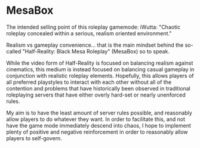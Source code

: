 # MesaBox

The intended selling point of this roleplay gamemode:
iWutta: "Chaotic roleplay concealed within a serious, realism oriented environment."

Realism vs gameplay convenience... that is the main mindset behind the so-called "Half-Reality: Black Mesa Roleplay" (MesaBox) so to speak. 

While the video form of Half-Reality is focused on balancing realism against cinematics, this medium is instead focused on balancing casual gameplay in conjunction with realistic roleplay elements. Hopefully, this allows players of all preferred playstyles to interact with each other without all of the contention and problems that have historically been observed in traditional roleplaying servers that have either overly hard-set or nearly unenforced rules.

My aim is to have the least amount of server rules possible, and reasonably allow players to do whatever they want. In order to facilitate this, and not have the game mode immediately descend into chaos, I hope to implement plenty of positive and negative reinforcement in order to reasonably allow players to self-govern.
